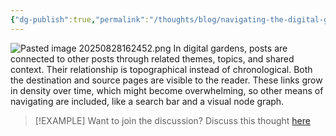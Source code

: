 ```yaml
---
{"dg-publish":true,"permalink":"/thoughts/blog/navigating-the-digital-garden/","tags":["blogged","refactored","digital-garden","shared"],"created":"2025-09-08T20:44:13.420+01:00","updated":"2025-09-25T20:03:43.267+01:00"}
---
```


![Pasted image 20250828162452.png](/img/user/IMAGES/Pasted%20image%2020250828162452.png)
In digital gardens, posts are connected to other posts through related themes, topics, and shared context. Their relationship is topographical instead of chronological. Both the destination and source pages are visible to the reader. These links grow in density over time, which might become overwhelming, so other means of navigating are included, like a search bar and a visual node graph.

> [!EXAMPLE] Want to join the discussion? Discuss this thought [here](https://bsky.app/profile/craigtkhill.bsky.social/post/3lydycd7yqk2g)
